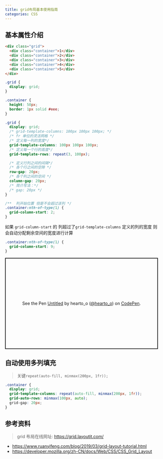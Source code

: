 ```yaml
---
title: grid布局基本使用指南
categories: CSS
---
```


## 基本属性介绍

```html
<div class="grid">
  <div class="container">1</div>
  <div class="container">2</div>
  <div class="container">3</div>
  <div class="container">4</div>
  <div class="container">5</div>
</div>
```

```css
.grid {
  display: grid;
}

.container {
  height: 50px;
  border: 1px solid #eee;
}
```

```css
.grid {
  display: grid;
  /* grid-template-columns: 100px 100px 100px; */
  /* fr 单位的灵活网格 */
  /* 定义每一列的宽度*/
  grid-template-columns: 100px 100px 100px;
  /* 定义每一个行的高度*/
  grid-template-rows: repeat(3, 100px);

  /* 定义行列之间的间隔*/
  /* 各个行之间的空隙 */
  row-gap: 20px;
  /* 各个列之间的空间 */
  column-gap: 20px;
  /* 简介写法：*/
  /* gap: 20px */
}
```

```css
/**  列开始位置 但是不会超过该列 */
.container:nth-of-type(1) {
  grid-column-start: 2;
}
```

如果 `grid-column-start` 的 列超过了`grid-template-columns` 定义的列的宽度 则会自动分配剩余空间的宽度进行计算

```css
.container:nth-of-type(1) {
  grid-column-start: 9;
}
```

<p class="codepen" data-height="300" data-default-tab="html,result" data-slug-hash="eYrNgBP" data-user="hearto_o" style="height: 300px; box-sizing: border-box; display: flex; align-items: center; justify-content: center; border: 2px solid; margin: 1em 0; padding: 1em;">
  <span>See the Pen <a href="https://codepen.io/hearto_o/pen/eYrNgBP">
  Untitled</a> by hearto_o (<a href="https://codepen.io/hearto_o">@hearto_o</a>)
  on <a href="https://codepen.io">CodePen</a>.</span>
</p>
<script async src="https://cpwebassets.codepen.io/assets/embed/ei.js"></script>

## 自动使用多列填充

> 关键`repeat(auto-fill, minmax(200px, 1fr));`

```css
.container {
  display: grid;
  grid-template-columns: repeat(auto-fill, minmax(200px, 1fr));
  grid-auto-rows: minmax(100px, auto);
  grid-gap: 20px;
}
```

## 参考资料

> grid 布局在线网址: https://grid.layoutit.com/

- https://www.ruanyifeng.com/blog/2019/03/grid-layout-tutorial.html
- https://developer.mozilla.org/zh-CN/docs/Web/CSS/CSS_Grid_Layout
